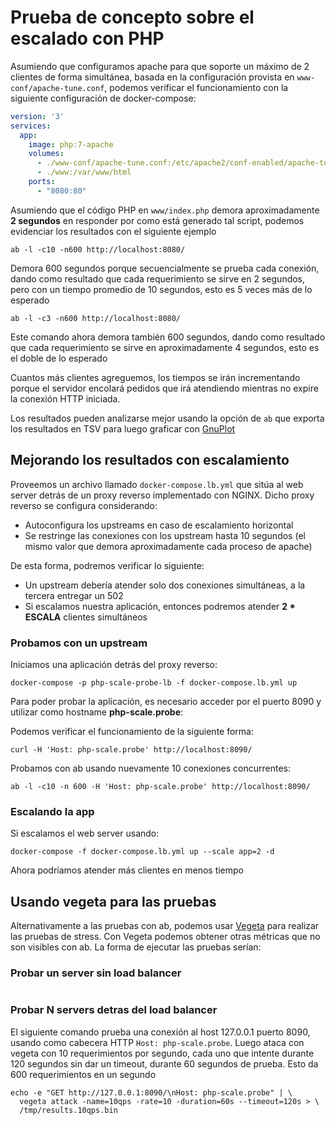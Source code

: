 # Prueba de concepto sobre el escalado con PHP

Asumiendo que configuramos apache para que soporte un máximo de 2 clientes de
forma simultánea, basada en la configuración provista en
`www-conf/apache-tune.conf`, podemos verificar el funcionamiento con la
siguiente configuración de docker-compose:

```yml
version: '3'
services:
  app:
    image: php:7-apache
    volumes:
      - ./www-conf/apache-tune.conf:/etc/apache2/conf-enabled/apache-tune.conf
      - ./www:/var/www/html
    ports:
      - "8080:80"
```
Asumiendo que el código PHP en `www/index.php` demora aproximadamente **2
segundos** en responder por como está generado tal script, podemos evidenciar
los resultados con el siguiente ejemplo

```
ab -l -c10 -n600 http://localhost:8080/ 
```

Demora 600 segundos porque secuencialmente se prueba cada conexión, dando como
resultado que cada requerimiento se sirve en 2 segundos, pero con un tiempo
promedio de 10 segundos, esto es 5 veces más de lo esperado

```
ab -l -c3 -n600 http://localhost:8080/
```

Este comando ahora demora también 600 segundos, dando como resultado que cada
requerimiento se sirve en aproximadamente 4 segundos, esto es el doble de lo
esperado

Cuantos más clientes agreguemos, los tiempos se irán incrementando porque el
servidor encolará pedidos que irá atendiendo mientras no expire la conexión HTTP
iniciada.

Los resultados pueden analizarse mejor usando la opción de `ab` que exporta los
resultados en TSV para luego graficar con [GnuPlot](http://www.gnuplot.info/)

## Mejorando los resultados con escalamiento

Proveemos un archivo llamado `docker-compose.lb.yml` que sitúa al web server
detrás de un proxy reverso implementado con NGINX. Dicho proxy reverso se
configura considerando:

* Autoconfigura los upstreams en caso de escalamiento horizontal
* Se restringe las conexiones con los upstream hasta 10 segundos (el mismo valor
  que demora aproximadamente cada proceso de apache)

De esta forma, podremos verificar lo siguiente:

* Un upstream debería atender solo dos conexiones simultáneas, a la tercera
  entregar un 502
* Si escalamos nuestra aplicación, entonces podremos atender **2 * ESCALA**
  clientes simultáneos

### Probamos con un upstream

Iniciamos una aplicación detrás del proxy reverso:

```
docker-compose -p php-scale-probe-lb -f docker-compose.lb.yml up
```

Para poder probar la aplicación, es necesario acceder por el puerto 8090 y 
utilizar como hostname **php-scale.probe**:

Podemos verificar el funcionamiento de la siguiente forma:

```
curl -H 'Host: php-scale.probe' http://localhost:8090/
```

Probamos con ab usando nuevamente 10 conexiones concurrentes:

```
ab -l -c10 -n 600 -H 'Host: php-scale.probe' http://localhost:8090/
```

### Escalando la app

Si escalamos el web server usando:

```
docker-compose -f docker-compose.lb.yml up --scale app=2 -d
```

Ahora podríamos atender más clientes en menos tiempo

## Usando vegeta para las pruebas

Alternativamente a las pruebas con ab, podemos usar [Vegeta](https://github.com/tsenart/vegeta) para realizar las pruebas de stress.
Con Vegeta podemos obtener otras métricas que no son visibles con ab. La forma
de ejecutar las pruebas serían:

### Probar un server sin load balancer

```

```

### Probar N servers detras del load balancer

El siguiente comando prueba una conexión al host 127.0.0.1 puerto 8090, usando
como cabecera HTTP `Host: php-scale.probe`. Luego ataca con vegeta con 10
requerimientos por segundo, cada uno que intente durante 120 segundos sin dar un
timeout, durante 60 segundos de prueba. Esto da 600 requerimientos en un segundo

```
echo -e "GET http://127.0.0.1:8090/\nHost: php-scale.probe" | \
  vegeta attack -name=10qps -rate=10 -duration=60s --timeout=120s > \
  /tmp/results.10qps.bin
```

